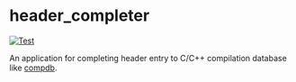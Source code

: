# header_completer

[![Test](https://github.com/wavefront123/header_completer/actions/workflows/test.yml/badge.svg)](https://github.com/wavefront123/header_completer/actions/workflows/test.yml)

An application for completing header entry to C/C++ compilation database like [compdb](https://github.com/Sarcasm/compdb).
